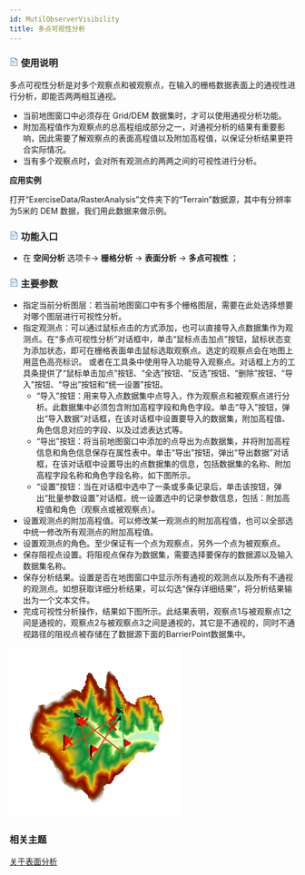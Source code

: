 ```yaml
---
id: MutilObserverVisibility
title: 多点可视性分析
---
```

### ![](../../../img/read.gif) 使用说明

多点可视性分析是对多个观察点和被观察点，在输入的栅格数据表面上的通视性进行分析，即能否两两相互通视。

  * 当前地图窗口中必须存在 Grid/DEM 数据集时，才可以使用通视分析功能。
  * 附加高程值作为观察点的总高程组成部分之一，对通视分析的结果有重要影响，因此需要了解观察点的表面高程值以及附加高程值，以保证分析结果更符合实际情况。
  * 当有多个观察点时，会对所有观测点的两两之间的可视性进行分析。

**应用实例**

打开“ExerciseData/RasterAnalysis”文件夹下的“Terrain”数据源，其中有分辨率为5米的 DEM 数据，我们用此数据来做示例。

### ![](../../img/read.gif) 功能入口

  * 在 **空间分析** 选项卡-> **栅格分析** -> **表面分析** -> **多点可视性** ；

### ![](../../../img/read.gif) 主要参数

  * 指定当前分析图层：若当前地图窗口中有多个栅格图层，需要在此处选择想要对哪个图层进行可视性分析。
  * 指定观测点：可以通过鼠标点击的方式添加，也可以直接导入点数据集作为观测点。在“多点可视性分析”对话框中，单击“鼠标点击加点”按钮，鼠标状态变为添加状态，即可在栅格表面单击鼠标选取观察点。选定的观察点会在地图上用蓝色高亮标识。
  或者在工具条中使用导入功能导入观察点。对话框上方的工具条提供了“鼠标单击加点”按钮、“全选”按钮、“反选”按钮、“删除”按钮、“导入”按钮、“导出”按钮和“统一设置”按钮。
    * “导入”按钮：用来导入点数据集中点导入，作为观察点和被观察点进行分析。此数据集中必须包含附加高程字段和角色字段。单击“导入”按钮，弹出“导入数据”对话框，在该对话框中设置要导入的数据集，附加高程值、角色信息对应的字段、以及过滤表达式等。 
    * “导出”按钮：将当前地图窗口中添加的点导出为点数据集，并将附加高程信息和角色信息保存在属性表中。单击“导出”按钮，弹出“导出数据”对话框，在该对话框中设置导出的点数据集的信息，包括数据集的名称、附加高程字段名称和角色字段名称，如下图所示。
    * “设置”按钮：当在对话框中选中了一条或多条记录后，单击该按钮，弹出“批量参数设置”对话框，统一设置选中的记录参数信息，包括：附加高程值和角色（观察点或被观察点）。
  * 设置观测点的附加高程值。可以修改某一观测点的附加高程值，也可以全部选中统一修改所有观测点的附加高程值。
  * 设置观测点的角色。至少保证有一个点为观察点，另外一个点为被观察点。
  * 保存阻视点设置。将阻视点保存为数据集，需要选择要保存的数据源以及输入数据集名称。
  * 保存分析结果。设置是否在地图窗口中显示所有通视的观测点以及所有不通视的观测点。如想获取详细分析结果，可以勾选“保存详细结果”，将分析结果输出为一个文本文件。
  * 完成可视性分析操作，结果如下图所示。此结果表明，观察点1与被观察点1之间是通视的，观察点2与被观察点3之间是通视的，其它是不通视的，同时不通视路径的阻视点被存储在了数据源下面的BarrierPoint数据集中。

![](img/MultiObserver.png)  


###  相关主题

[关于表面分析](AoubtSurfaceAnalyst)
